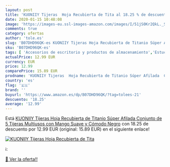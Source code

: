 ```yaml
---
layout: post
title: 'KUONIIY Tijeras  Hoja Recubierta de Tita al 18.25 % de descuento'
date: 2020-01-15 10:48:08
image: 'https://images-eu.ssl-images-amazon.com/images/I/51jS0Kr2QkL._SL400_.jpg'
comments: true
category: ofertas
author: 'tole.es'
slug: 'B07DHD96QK-es KUONIIY Tijeras Hoja Recubierta de Titanio Súper Afilada...'
sku: 'B07DHD96QK-es'
tags: [ 'Accesorios de escritorio y productos de almacenamiento','Estuches escolares','Herramientas de mano para jardinería','Jardinería','Jardín','Material de oficina','Materiales, organizadores y dispensadores de escritorio','Oficina y papelería','Tijeras de podar para jardinería','tijeras', ]
actualPrice: 12.99 EUR
currency: EUR
price: 12.99
comparePrice: 15.89 EUR
prodname: 'KUONIIY Tijeras  Hoja Recubierta de Titanio Súper Afilada  Conjunto de 5 Tijeras Multiusos con Mango Suave y Cómodo  Negro'
country: 'es'
flag: '🇪🇸'
brand: ''
buyurl: 'https://www.amazon.es/dp/B07DHD96QK/?tag=tolees-21'
descuento: '18.25'
average: '12.99'
---
```


Está [KUONIIY Tijeras  Hoja Recubierta de Titanio Súper Afilada  Conjunto de 5 Tijeras Multiusos con Mango Suave y Cómodo  Negro](https://www.amazon.es/dp/B07DHD96QK/?tag=tolees-21) con 18.25 de descuento por 12.99 EUR (original: 15.89 EUR) en el siguiente enlace!

[![KUONIIY Tijeras  Hoja Recubierta de Tita](https://images-eu.ssl-images-amazon.com/images/I/51jS0Kr2QkL._SL400_.jpg)](https://www.amazon.es/dp/B07DHD96QK/?tag=tolees-21)

ℹ️:


[🛒 Ver la oferta!!](https://www.amazon.es/dp/B07DHD96QK/?tag=tolees-21)
